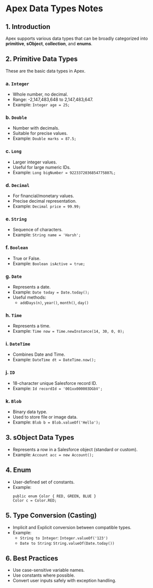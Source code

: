 
# Apex Data Types Notes

## 1. Introduction
Apex supports various data types that can be broadly categorized into **primitive**, **sObject**, **collection**, and **enums**.

## 2. Primitive Data Types
These are the basic data types in Apex.

### a. `Integer`
- Whole number, no decimal.
- Range: -2,147,483,648 to 2,147,483,647.
- Example: `Integer age = 25;`

### b. `Double`
- Number with decimals.
- Suitable for precise values.
- Example: `Double marks = 87.5;`

### c. `Long`
- Larger integer values.
- Useful for large numeric IDs.
- Example: `Long bigNumber = 9223372036854775807L;`

### d. `Decimal`
- For financial/monetary values.
- Precise decimal representation.
- Example: `Decimal price = 99.99;`

### e. `String`
- Sequence of characters.
- Example: `String name = 'Harsh';`

### f. `Boolean`
- True or False.
- Example: `Boolean isActive = true;`

### g. `Date`
- Represents a date.
- Example: `Date today = Date.today();`
- Useful methods:
  - `addDays(n)`, `year()`, `month()`, `day()`

### h. `Time`
- Represents a time.
- Example: `Time now = Time.newInstance(14, 30, 0, 0);`

### i. `DateTime`
- Combines Date and Time.
- Example: `DateTime dt = DateTime.now();`

### j. `ID`
- 18-character unique Salesforce record ID.
- Example: `Id recordId = '001xx000003DGbV';`

### k. `Blob`
- Binary data type.
- Used to store file or image data.
- Example: `Blob b = Blob.valueOf('Hello');`

## 3. sObject Data Types
- Represents a row in a Salesforce object (standard or custom).
- Example: `Account acc = new Account();`

## 4. Enum
- User-defined set of constants.
- Example:
  ```apex
  public enum Color { RED, GREEN, BLUE }
  Color c = Color.RED;
  ```

## 5. Type Conversion (Casting)
- Implicit and Explicit conversion between compatible types.
- Example:
  - `String to Integer`: `Integer.valueOf('123')`
  - `Date to String`: `String.valueOf(Date.today())`

## 6. Best Practices
- Use case-sensitive variable names.
- Use constants where possible.
- Convert user inputs safely with exception handling.
